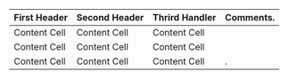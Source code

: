| First Header  | Second Header | Thrird Handler | Comments. |
| ------------- | ------------- | -------------- | --------- |
| Content Cell  | Content Cell  | Content Cell   |           |
| Content Cell  | Content Cell  | Content Cell   |           |
| Content Cell  | Content Cell  | Content Cell   |.           
